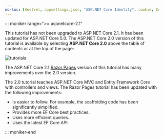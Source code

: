 ```yaml
---
no-loc: [Kestrel, appsettings.json, "ASP.NET Core Identity", cookie, Cookie, Blazor, "Blazor Server", "Blazor WebAssembly", "Identity", "Let's Encrypt", Razor, SignalR]
---
```

::: moniker range=">= aspnetcore-2.1"

This tutorial has not been upgraded to ASP.NET Core 2.1. It has been updated for ASP.NET Core 5.0.  The ASP.NET Core 2.0 version of this tutorial is available by selecting **ASP.NET Core 2.0** above the table of contents or at the top of the page:

![tutorials ](~//data/ef-rp/read-related-data/_static/2.1.png)

The ASP.NET Core 2.1 [Razor Pages](xref:data/ef-rp/intro) version of this tutorial has many improvements over the 2.0 version.

The 2.0 tutorial teaches ASP.NET Core MVC and Entity Framework Core with controllers and views. The Razor Pages tutorial has been updated with the following improvements:

* Is easier to follow. For example, the scaffolding code has been significantly simplified.
* Provides more EF Core best practices.
* Uses more efficient queries.
* Uses the latest EF Core API.

::: moniker-end

